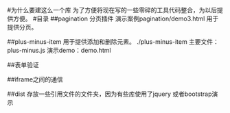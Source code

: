 #为什么要建这么一个库
为了方便将现在写的一些零碎的工具代码整合，为以后提供方便。
#目录
##pagination
分页插件
演示案例pagination/demo3.html
用于提供分页。

##plus-minus-item
用于提供添加和删除元素。
./plus-minus-item
主要文件：plus-minus.js
演示demo：demo.html

##表单验证

##iframe之间的通信

##dist 
存放一些引用文件的文件夹，因为有些库使用了jquery 或者bootstrap演示